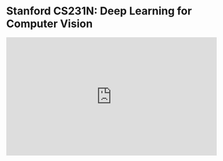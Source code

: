 # Stanford CS231N: Deep Learning for Computer Vision

<iframe width="560" height="315" src="https://www.youtube.com/embed/videoseries?list=PL3FW7Lu3i5JvHM8ljYj-zLfQRF3EO8sYv" title="YouTube video player" frameborder="0" allow="accelerometer; autoplay; clipboard-write; encrypted-media; gyroscope; picture-in-picture" allowfullscreen></iframe>


## 